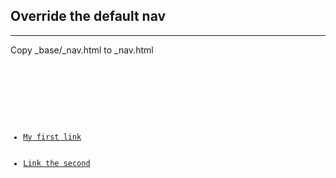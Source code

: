 ## Override the default nav 

<hr />

<p class="file">Copy <span class="file-name">_base/_nav.html</span> to <span class="file-name">_nav.html</span></p>

<pre><code class="django" data-trim>
<nav class="navbar navbar-default navbar-fixed-top" role="navigation">
  <div class="container">
    <ul class="nav navbar-nav">
      <li class="active"><a href="#">My first link</a></li>
      <li><a href="#">Link the second</a></li>
    </ul>
  </div>
</nav>
</code></pre>

